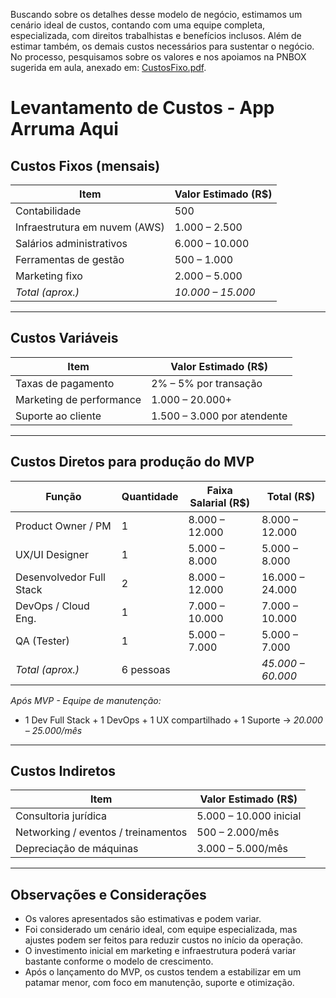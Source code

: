 Buscando sobre os detalhes desse modelo de negócio, estimamos um cenário ideal de custos, contando com uma equipe completa, especializada, com direitos trabalhistas e benefícios inclusos. Além de estimar também, os demais custos necessários para sustentar o negócio.
No processo, pesquisamos sobre os valores e nos apoiamos na PNBOX sugerida em aula, anexado em: [CustosFixo.pdf](https://github.com/user-attachments/files/22255425/CustosFixo.pdf).

# Levantamento de Custos - App Arruma Aqui

## Custos Fixos (mensais)
| Item                           | Valor Estimado (R$) |
|--------------------------------|----------------------|
| Contabilidade                  | 500                  |
| Infraestrutura em nuvem (AWS)  | 1.000 – 2.500        |
| Salários administrativos       | 6.000 – 10.000       |
| Ferramentas de gestão | 500 – 1.000 |
| Marketing fixo | 2.000 – 5.000        |
| *Total (aprox.)*             | *10.000 – 15.000*  |

---

## Custos Variáveis
| Item                           | Valor Estimado (R$) |
|--------------------------------|----------------------|
| Taxas de pagamento  | 2% – 5% por transação |
| Marketing de performance        | 1.000 – 20.000+      |
| Suporte ao cliente              | 1.500 – 3.000 por atendente |

---

## Custos Diretos para produção do MVP
| Função                | Quantidade | Faixa Salarial (R$) | Total (R$) |
|------------------------|------------|---------------------|------------|
| Product Owner / PM     | 1          | 8.000 – 12.000      | 8.000 – 12.000 |
| UX/UI Designer         | 1          | 5.000 – 8.000       | 5.000 – 8.000 |
| Desenvolvedor Full Stack | 2        | 8.000 – 12.000      | 16.000 – 24.000 |
| DevOps / Cloud Eng.    | 1          | 7.000 – 10.000      | 7.000 – 10.000 |
| QA (Tester)            | 1          | 5.000 – 7.000       | 5.000 – 7.000 |
| *Total (aprox.)*     | 6 pessoas  |                     | *45.000 – 60.000* |

*Após MVP - Equipe de manutenção:*  
- 1 Dev Full Stack + 1 DevOps + 1 UX compartilhado + 1 Suporte → *20.000 – 25.000/mês*

---

## Custos Indiretos
| Item                           | Valor Estimado (R$) |
|--------------------------------|----------------------|
| Consultoria jurídica  | 5.000 – 10.000 inicial |
| Networking / eventos / treinamentos   | 500 – 2.000/mês |
| Depreciação de máquinas | 3.000 – 5.000/mês |

---

## Observações e Considerações

- Os valores apresentados são estimativas e podem variar.  
- Foi considerado um cenário ideal, com equipe especializada, mas ajustes podem ser feitos para reduzir custos no início da operação.  
- O investimento inicial em marketing e infraestrutura poderá variar bastante conforme o modelo de crescimento.  
- Após o lançamento do MVP, os custos tendem a estabilizar em um patamar menor, com foco em manutenção, suporte e otimização.  
